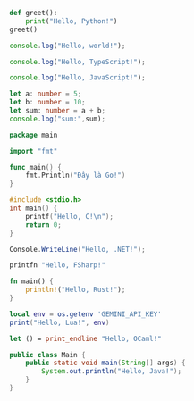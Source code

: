 ```python
def greet():
    print("Hello, Python!")
greet()
```

```javascript
console.log("Hello, world!");
```


```typescript
console.log("Hello, TypeScript!");
```

```js
console.log("Hello, JavaScript!");
```

```ts
let a: number = 5;
let b: number = 10;
let sum: number = a + b;
console.log("sum:",sum);
```


```go
package main

import "fmt"

func main() {
    fmt.Println("Đây là Go!")
}
```

```c
#include <stdio.h>
int main() {
    printf("Hello, C!\n");
    return 0;
}
```

```cs
Console.WriteLine("Hello, .NET!");
```

```fsharp
printfn "Hello, FSharp!"
```

```rust
fn main() {
    println!("Hello, Rust!");
}
```

```lua
local env = os.getenv 'GEMINI_API_KEY'
print("Hello, Lua!", env)
```

```ocaml
let () = print_endline "Hello, OCaml!"
```

```java
public class Main {
    public static void main(String[] args) {
        System.out.println("Hello, Java!");
    }
}
```
